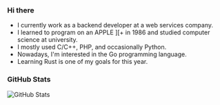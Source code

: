 ### Hi there

- I currently work as a backend developer at a web services company.
- I learned to program on an APPLE ][+ in 1986 and studied computer science at university.
- I mostly used C/C++, PHP, and occasionally Python.
- Nowadays, I'm interested in the Go programming language.
- Learning Rust is one of my goals for this year.

### GitHub Stats

![GitHub Stats](https://github-readme-stats.vercel.app/api?username=sangheonhan&show_icons=true)
